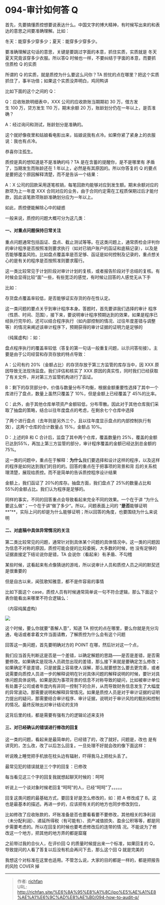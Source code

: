 # 094-审计如何答 Q

首先，先要搞懂质控想要说表达什么。中国文字的博大精神，有时候写出来的和表达的意思之间要准确理解。比如：

冬天：能穿多少穿多少；夏天：能穿多少穿多少。

要准确理解这句话的意思，关键是要跳过字面的本意，抓住实质，实质就是 冬天夏天究竟该穿多少衣服。所以答Q 时候也一样，不要纠结于字面的本意，而要抓住质检 Q 的实质

所谓的 Q 的实质，就是质控为什么要这么问你？TA 担忧的点在哪里？把这个实质抓住了，事半功倍；如果这个实质没弄明白，鸡同鸭讲

比如下面的这个之间的 Q：

Q：应收账款明细表中，XXX 公司的应收款账当期期初 30 万，借方发生 100 万，贷方发生 110 万，期末余额 20 万，账龄划分仍在一年以上，是否准确？

A：经过询问和测试，账龄划分是准确的。

这个就好像夜里和姑娘看电影出来，姑娘说我有点冷。如果你紧了紧身上的衣服说：我也有点冷。

恭喜你注孤生。

质控是真的想知道是不是准确的吗？TA 是在含蓄的提醒你，是不是哪里有 矛盾了，当期发生而账龄还在 1 年以上，必然是有其原因的。所以你答复的 Q 的要点是要把这个原因解释清楚，而不是告诉一个结果：

A：X 公司的回款采用逐笔核销，每笔回款均能够对应到发生额。期末余额对应的款项为上一年度 XXX 合同对应的业务，由于合同约定需在工程质保期过后才能付款，因此该笔款项账龄准确划分应为一年以上。

如此，质控便能解除心中的疑惑

一般来说，质控的问题大概可分为这几类：

#### **一、对重点问题保持日常关注**

重点问题通常包括函证、盘点、截止测试等等。在这类问题上，通常质检会评判你的审计程序是否按照准则要求执行（如对已销户账户的函证和底稿记录），以及是否能够覆盖风险。比如盘点覆盖率是否足够、函证是如何控制及记录的，重点想关心的是有关的程序是否按照准则要求履行。

这一类比较常见于计划阶段对审计计划的复核，或者报告阶段对于总结的复核。有时候会显得比较“面”一些，有些宽泛的感觉，有时候让回答的人感觉无从下手

比如：

存货盘点覆盖率较低，是否能够证实存货的存在性认定。

这一类问题的要点关乎到审计程序本身。答题时，首先要讲我们选择的审计 程序（性质、时间、范围），接下来，要说明审计程序预期达到的效果，如果是程序已经执行完毕的，还可以结合程序执行（如内部控制的情况、过往年度差错与调整等）的情况来阐述该审计程序下，预期获得的审计证据的证明力是足够的

（纯属虚构）：如：

盘点程序执行的覆盖率较低（答复的第一句话一般重复问题，以示问答衔接）。主要是由于公司经营和存货存放的特点导致：

A：公司有约 20%（金额占比）的存货存放于第三方监管的库存当中，因 XXX 原因导致无法现场监盘。我们评估和核实了 XXX 原因的真实性，同时我们已经获取了有关文件，并对第三方监管机构进行了函证。

B：剩下的存货部分中，价值与数量分布不均衡，根据金额重要性选择了其中一个库进行了盘点，数量上虽然只覆盖了 10%，但是金额上已经覆盖了 45%的比率。

C：此外，由于其他仓库单项资产金额较低，分布零散。因此对于其他仓库我们采取了抽盘的策略，结合以往年度盘点的考虑，在剩余七个仓库中选择

了两个进行盘点（去年则是另外三个，且以往年度显示盘点的内部控制执行有效），这两个仓库的合计数量占 15%，金额占 10%。

D：上述的B 和 C 合计后，监盘了其中两个仓库，覆盖数量约 25%，覆盖的金额已达到55%，再加上第三方监管的部分，审计程序覆盖的金额已经达到总金额的 75%。

这一类的问题中，重点在于解释：**为什么**我们要选择和设计这样的程序，以及这样的程序是如何达到我们的目的的。回答的重点在于把事项的背景和背 后的关系梳理清楚，展现给质控。而不是简单的告诉质控程序设计结果

金额上，我们函证了 20%的库存。抽盘方面，我们盘点了 25%的数量占比和 55%的金额占比。我们认为程序是足够的。

同样的事实，不同的回答重点会导致看起来完全不同的效果。一个在于讲 “为什么要这么做”；一个在于讲“做了多少“。所以，问题表面上问的 “**是否**能够证明**”**，实际上问的却是为什么能够证明；所以回答的角度，也要围绕为什么来说明

#### **二、对底稿中具体异常情况的关注**

第二类比较常见的问题，通常针对到具体某个问题的具体情况中。这一类的问题因为信息不对称的原因，质控可能会提的比较委婉，大多数的时候，他 没有足够的证据直接定下结论说你是错，TA 会说你（看起来）有矛盾、不勾稽

某些时候，这看起来有点像猜谜的游戏，所以说审计人员和质控人员之间的默契还是很重要的

但是自古以来，闻弦歌知雅意，都不是件容易的事情

比如下面这个 case，质控人员有时候通常简单说一句不符合逻辑，那么下面这个表你能看出来哪里不符合逻辑么：

（内容纯属虚构）

![](https://cdn.staticaly.com/gh/richffan/img@main/obsidian/IPO/094-审计如何答Q_1.png)

这个时候，要么你就要“善解人意”，知道 TA 担忧的点在哪里，要么你就是充分沟通，电话或者拿着文件当面请教，了解质控为什么会有这个问题

回答这一类问题，首先要明确对方的 POINT 在哪，然后针对这一个点，

我们应当首先判断这是否是一个差错，以确定解题的思路——是否是差错，是否需要修改。如果确实是现场人员疏忽出现的差错，那么接下来就是要确定怎么修改；如果确定不是差错，只是披露上容易使人误解，那么就要想怎么要去更完善，或者说需要向质控人员进一步的解释说明在针对具体问题的解释说明的时候，要针对具体问题具体说明。如果是因为事项背景的信息不对称导致的疑问，比如被审计单位有处置子公司或者年度内有非同一控制下的合并，从而导致财务信息发生了大幅度的异常波动，那需要说明和解释异常情况。如果是质控人员是对于审计证据的证明力提出的疑问，那需要结合审计程序、审计证据，说明对于审计风险的甄别和控制的情况。最终反映出对审计结论的支持

这背后里的线，都是需要有强有力的逻辑论述来支持

#### **三、对已经确认的错误进行修改的回复**

这一类的问题，看起来是最简单的，已经错了的，改了就好。问题是，改也 是有讲究的，怎么改，改了以后怎么回复。一旦处理不好就会改的像下面这样：

听说晚上睡觉把手机放在枕头边有辐射，吓得我马上把枕头丢了。

最常见犯的错误就是三个字的回复：已修改

每当看见这三个字的回复我就想起聊天时候的：呵呵

听说上一个谈对象时候老回复“呵呵”的人，已经“呵呵”了。。。。。

回复这类问题的最基础方式，要回复好是怎么修改的，如：把 A 修改成了 B。这也是最基本的描述。再进一步的，应该把有关的的地方也同步修改到位，

比如修改了应收账款的，坏账准备是否也要看看要不要修改，其他相关的净利润（未分配利润）、递延所得税（有可能有）、资产减值损失、盈余公积等等，都是同步需要考虑的。所以在回复的时候也要考虑修改后的连带的情 况。不能说为了修改这一个地方，把其他的地方弄的都是窟窿

之前带过我的合伙人，在评价回 Q 的质量时候提出来一个标准，如果回复的 Q，导致提问的人看了答复以后没有机会再问下去，那么这个回 Q 就是完美的

我想这个对标准在这里也适用。不管怎么说，大家的目的都是一样的，都是把报告的风险 COVER 掉

---

> 作者: [richfan](https://richfan.site/)  
> URL: http://richfan.site/%E6%8A%95%E8%A1%8C/ipo%E5%AE%A1%E8%AE%A1%E6%9C%AD%E8%AE%B0/094-how-to-audit-q/  

